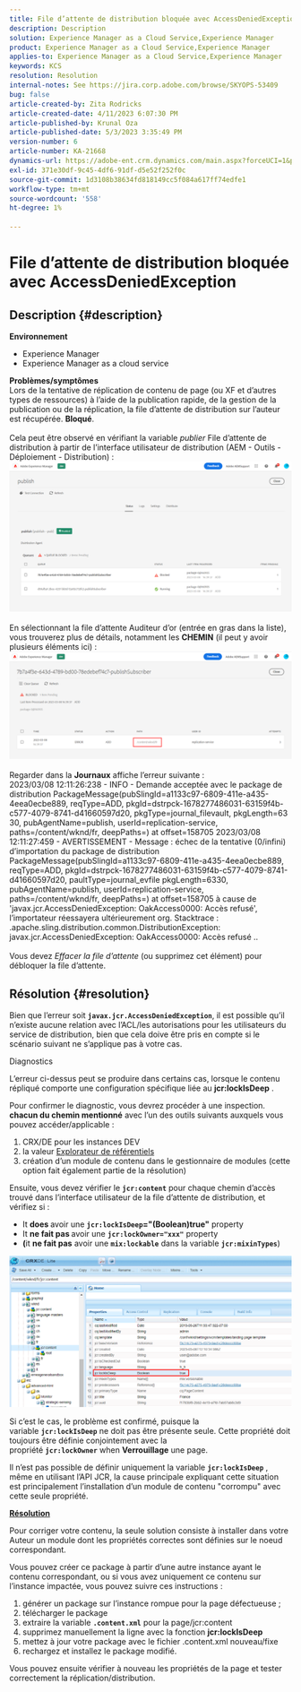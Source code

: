 ```yaml
---
title: File d’attente de distribution bloquée avec AccessDeniedException
description: Description
solution: Experience Manager as a Cloud Service,Experience Manager
product: Experience Manager as a Cloud Service,Experience Manager
applies-to: Experience Manager as a Cloud Service,Experience Manager
keywords: KCS
resolution: Resolution
internal-notes: See https://jira.corp.adobe.com/browse/SKYOPS-53409
bug: false
article-created-by: Zita Rodricks
article-created-date: 4/11/2023 6:07:30 PM
article-published-by: Krunal Oza
article-published-date: 5/3/2023 3:35:49 PM
version-number: 6
article-number: KA-21668
dynamics-url: https://adobe-ent.crm.dynamics.com/main.aspx?forceUCI=1&pagetype=entityrecord&etn=knowledgearticle&id=0e63beb4-93d8-ed11-a7c7-6045bd006079
exl-id: 371e30df-9c45-4df6-91df-d5e52f252f0c
source-git-commit: 1d3108b38634fd818149cc5f084a617ff74edfe1
workflow-type: tm+mt
source-wordcount: '558'
ht-degree: 1%

---
```


# File d’attente de distribution bloquée avec AccessDeniedException

## Description {#description}

<b>Environnement</b>
- Experience Manager
- Experience Manager as a cloud service



<b>Problèmes/symptômes</b><br>Lors de la tentative de réplication de contenu de page (ou XF et d’autres types de ressources) à l’aide de la publication rapide, de la gestion de la publication ou de la réplication, la file d’attente de distribution sur l’auteur est récupérée. <b>Bloqué</b>.<br> <br>Cela peut être observé en vérifiant la variable *publier* File d’attente de distribution à partir de l’interface utilisateur de distribution (AEM - Outils - Déploiement - Distribution) :<br>![](assets/___1863beb4-93d8-ed11-a7c7-6045bd006079___.png)<br> <br>En sélectionnant la file d’attente Auditeur d’or (entrée en gras dans la liste), vous trouverez plus de détails, notamment les <b>CHEMIN</b> (il peut y avoir plusieurs éléments ici) :<br>![](assets/___2363beb4-93d8-ed11-a7c7-6045bd006079___.png)<br> <br>Regarder dans la <b>Journaux</b> affiche l’erreur suivante :<br>2023/03/08 12:11:26:238 - INFO - Demande acceptée avec le package de distribution PackageMessage(pubSlingId=a1133c97-6809-411e-a435-4eea0ecbe889, reqType=ADD, pkgId=dstrpck-1678277486031-63159f4b-c577-4079-8741-d41660597d20, pkgType=journal_filevault, pkgLength=63 30, pubAgentName=publish, userId=replication-service, paths=/content/wknd/fr, deepPaths=) at offset=158705 2023/03/08 12:11:27:459 - AVERTISSEMENT - Message : échec de la tentative (0/infini) d’importation du package de distribution PackageMessage(pubSlingId=a1133c97-6809-411e-a435-4eea0ecbe889, reqType=ADD, pkgId=dstrpck-1678277486031-63159f4b-c577-4079-8741-d41660597d20, paultType=journal_evfile pkgLength=6330, pubAgentName=publish, userId=replication-service, paths=/content/wknd/fr, deepPaths=) at offset=158705 à cause de &#39;javax.jcr.AccessDeniedException: OakAccess0000: Accès refusé&#39;, l’importateur réessayera ultérieurement org. Stacktrace : .apache.sling.distribution.common.DistributionException: javax.jcr.AccessDeniedException: OakAccess0000: Accès refusé ..<br> <br>Vous devez *Effacer la file d’attente* (ou supprimez cet élément) pour débloquer la file d’attente.

## Résolution {#resolution}


Bien que l’erreur soit <b>`javax.jcr.AccessDeniedException`</b>, il est possible qu’il n’existe aucune relation avec l’ACL/les autorisations pour les utilisateurs du service de distribution, bien que cela doive être pris en compte si le scénario suivant ne s’applique pas à votre cas.



Diagnostics

L’erreur ci-dessus peut se produire dans certains cas, lorsque le contenu répliqué comporte une configuration spécifique liée au <b>jcr:lockIsDeep</b> .

Pour confirmer le diagnostic, vous devrez procéder à une inspection. <b>chacun du chemin mentionné</b> avec l’un des outils suivants auxquels vous pouvez accéder/applicable :

1. CRX/DE pour les instances DEV
2. la valeur [Explorateur de référentiels](https://experienceleague.adobe.com/docs/experience-manager-cloud-service/content/implementing/developer-tools/repository-browser.html?lang=fr)
3. création d’un module de contenu dans le gestionnaire de modules (cette option fait également partie de la résolution)


Ensuite, vous devez vérifier le <b>`jcr:content`</b> pour chaque chemin d’accès trouvé dans l’interface utilisateur de la file d’attente de distribution, et vérifiez si :

- It <b>does </b>avoir une <b>`jcr:lockIsDeep`=&quot;(Boolean)true&quot;</b> property
- It <b>ne fait pas </b>avoir une <b>`jcr:lockOwner="xxx"`</b> property
- <b>(</b>it <b>ne fait pas</b> avoir une <b>`mix:lockable`</b> dans la variable <b>`jcr:mixinTypes`</b>)


![](assets/e5fb7aa2-d8bd-ed11-83ff-6045bd0065b6.png)

Si c’est le cas, le problème est confirmé, puisque la variable <b>`jcr:lockIsDeep`</b> ne doit pas être présente seule. Cette propriété doit toujours être définie conjointement avec la propriété <b>`jcr:lockOwner`</b> when <b>Verrouillage</b> une page.

Il n’est pas possible de définir uniquement la variable <b>`jcr:lockIsDeep`</b> , même en utilisant l’API JCR, la cause principale expliquant cette situation est principalement l’installation d’un module de contenu &quot;corrompu&quot; avec cette seule propriété.



<u><b>Résolution</b></u>

Pour corriger votre contenu, la seule solution consiste à installer dans votre Auteur un module dont les propriétés correctes sont définies sur le noeud correspondant.

Vous pouvez créer ce package à partir d’une autre instance ayant le contenu correspondant, ou si vous avez uniquement ce contenu sur l’instance impactée, vous pouvez suivre ces instructions :

1. générer un package sur l’instance rompue pour la page défectueuse ;
2. télécharger le package
3. extraire la variable <b>`.content.xml`</b> pour la page/jcr:content
4. supprimez manuellement la ligne avec la fonction <b>jcr:lockIsDeep</b>
5. mettez à jour votre package avec le fichier .content.xml nouveau/fixe
6. rechargez et installez le package modifié.


Vous pouvez ensuite vérifier à nouveau les propriétés de la page et tester correctement la réplication/distribution.
